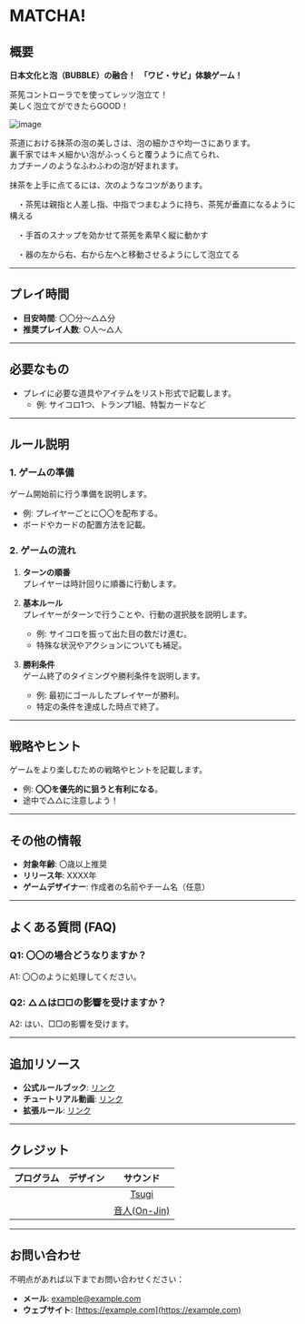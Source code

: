 # MATCHA!

## 概要

**日本文化と泡（BUBBLE）の融合！　「ワビ・サビ」体験ゲーム！**

茶筅コントローラでを使ってレッツ泡立て！  
美しく泡立てができたらGOOD！

![image](https://github.com/user-attachments/assets/bb7252f8-0e8a-4dfb-aa16-92155a139c22)

茶道における抹茶の泡の美しさは、泡の細かさや均一さにあります。  
裏千家ではキメ細かい泡がふっくらと覆うように点てられ、  
カプチーノのようなふわふわの泡が好まれます。

抹茶を上手に点てるには、次のようなコツがあります。

　・茶筅は親指と人差し指、中指でつまむように持ち、茶筅が垂直になるように構える﻿
 
　・手首のスナップを効かせて茶筅を素早く縦に動かす﻿
 
　・器の左から右、右から左へと移動させるようにして泡立てる﻿


---

## プレイ時間
- **目安時間**: 〇〇分〜△△分
- **推奨プレイ人数**: ○人〜△人

---

## 必要なもの
- プレイに必要な道具やアイテムをリスト形式で記載します。
  - 例: サイコロ1つ、トランプ1組、特製カードなど

---

## ルール説明

### 1. ゲームの準備
ゲーム開始前に行う準備を説明します。
- 例: プレイヤーごとに〇〇を配布する。
- ボードやカードの配置方法を記載。

### 2. ゲームの流れ
1. **ターンの順番**  
   プレイヤーは時計回りに順番に行動します。
   
2. **基本ルール**  
   プレイヤーがターンで行うことや、行動の選択肢を説明します。  
   - 例: サイコロを振って出た目の数だけ進む。
   - 特殊な状況やアクションについても補足。

3. **勝利条件**  
   ゲーム終了のタイミングや勝利条件を説明します。
   - 例: 最初にゴールしたプレイヤーが勝利。
   - 特定の条件を達成した時点で終了。

---

## 戦略やヒント
ゲームをより楽しむための戦略やヒントを記載します。
- 例: **〇〇を優先的に狙うと有利になる**。
- 途中で△△に注意しよう！

---

## その他の情報
- **対象年齢**: 〇歳以上推奨
- **リリース年**: XXXX年
- **ゲームデザイナー**: 作成者の名前やチーム名（任意）

---

## よくある質問 (FAQ)
### Q1: 〇〇の場合どうなりますか？
A1: 〇〇のように処理してください。

### Q2: △△は□□の影響を受けますか？
A2: はい、□□の影響を受けます。

---

## 追加リソース
- **公式ルールブック**: [リンク](#)
- **チュートリアル動画**: [リンク](#)
- **拡張ルール**: [リンク](#)

---

## クレジット

| プログラム | デザイン | サウンド                                          | 
| :--------: | :------: | :-----------------------------------------------: | 
|            |          | [Tsugi](https://tsugi-studio.com/web/jp/blog/blog163.html) | 
|            |          | [音人(On-Jin)](https://on-jin.com/) | 

---

## お問い合わせ
不明点があれば以下までお問い合わせください：
- **メール**: example@example.com
- **ウェブサイト**: [https://example.com](https://example.com)
